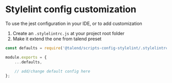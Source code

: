 # Stylelint config customization

To use the jest configuration in your IDE, or to add customization

1. Create an `.stylelintrc.js` at your project root folder
2. Make it extend the one from talend preset

```javascript
const defaults = require('@talend/scripts-config-stylelint/.stylelintrc.js');

module.exports = {
	...defaults,

	// add/change default config here
};
```
